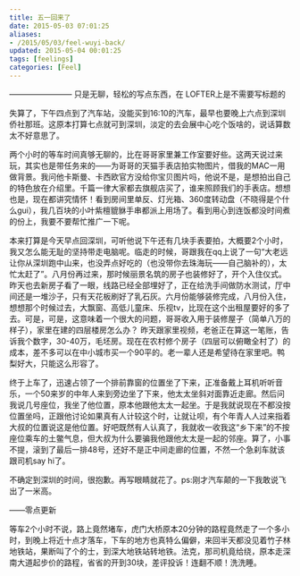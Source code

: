 ```yaml
---
title: 五一回来了
date: 2015-05-03 07:01:25
aliases:
- /2015/05/03/feel-wuyi-back/
updated: 2015-05-04 00:01:25
tags: [feelings]
categories: [Feel]
---
```


———————— 只是无聊，轻松的写点东西，在 LOFTER上是不需要写标题的
 
失算了，下午四点到了汽车站，没能买到16:10的汽车，最早也要晚上六点到深圳侨社那班。这原本打算七点就可到深圳，淡定的去会展中心吃个饭啥的，说话算数太不好意思了。

两个小时的等车时间真够无聊的，比在哥哥家里兼工作室要好些。这两天说过来玩，其实也是带任务来的——为哥哥的天猫手表店拍实物图片，借我的MAC一用做背景。我问他卡斯曼、卡西欧官方没给你宝贝图片吗，他说不是，是想拍出自己的特色放在介绍里。千篇一律大家都去旗舰店买了，谁来照顾我们的手表店。想想也是，现在都讲究情怀！看到房间里单反、灯光箱、360度转动盘（不晓得是个什么gui），我几百块的小叶紫檀貔貅手串都派上用场了。看到用心到连饭都没时间煮的份上，我要不要帮忙推广一下呢。

本来打算是今天早点回深圳，可听他说下午还有几块手表要拍，大概要2个小时，我又怎么能无耻的坚持带走电脑呢。临走的时候，哥跟我在qq上说了一句“大老远让你从深圳跑中山来，也没弄点好吃的（也没带你去珠海玩——自己脑补的），太忙太赶了”。八月份再过来，那时候丽景名筑的房子也装修好了，开个入住仪式。昨天也去新房子看了一眼，线路已经全部埋好了，正在给洗手间做防水测试，厅中间还是一堆沙子，只有天花板刷好了乳石灰。六月份能够装修完成，八月份入住，想想那个时候过去，大飘窗、高低儿童床、乐视tv，比现在这个出租屋要好的多了去。可是，可是，这意味着一个很大的问题，哥哥收入用于装修屋子（简单八万的样子），家里在建的四层楼房怎么办？ 昨天跟家里视频，老爸正在算这一笔账，告诉我个数字，30-40万，毛坯房。现在在农村修个房子（四层可以俯瞰全村了）的成本，差不多可以在中小城市买一个90平的。老一辈人还是希望待在家里吧。鸭梨好大，只能这么形容了。

<!-- more -->

终于上车了，迅速占领了一个排前靠窗的位置坐了下来，正准备戴上耳机听听音乐，一个50来岁的中年人来到旁边坐了下来，他太太坐斜对面靠近走廊。然后问我说几号座位，我坐了他位置，原本他跟他太太一起坐。于是我就说现在不都没按位置坐吗，正跟他讨论如果真有人计较这个时，让就让呗，有个年青人人过来指着大叔的位置说这是他位置。好吧既然有人认真了，我就收一收我这“乡下来”的不按座位乘车的土鳖气息，但大叔为什么要骗我他跟他太太是一起的邻座。算了，小事不提，滚到了最后一排48号，还好不是正中间走廊的位置，不然一个急刹车就该跟司机say hi了。

不确定到深圳的时间，很抱歉。再写眼睛就花了。ps:刚才汽车颠的一下我敢说飞出了一米高。

——零点更新

等车2个小时不说，路上竟然堵车，虎门大桥原本20分钟的路程竟然走了一个多小时，到晚上将近十点才落车，下车的地方也真特么偏僻，来回半天都没见着竹子林地铁站，果断叫了个的士，到深大地铁站转地铁。法克，那司机竟给绕，原本走深南大道起步价的路程，省省的开到30块，差评投诉！连翻不顺！洗洗睡。
